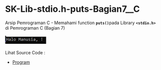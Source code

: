 # SK-Lib-stdio.h-puts-Bagian7__C
Arsip Pemrograman C - Memahami function <code><b>puts()</b></code>pada Library <code><b>&lt;stdio.h></b></code> di Pemrograman C (Bagian 7)<br><br>
<img src="https://github.com/RizkyKhapidsyah/SK-Lib-stdio.h-puts-Bagian7__C/blob/master/SK-Lib-stdio.h-puts-Bagian7__C/x64/result/001.PNG"><br><br>
Lihat Source Code : <br>
- <a href="https://github.com/RizkyKhapidsyah/SK-Lib-stdio.h-puts-Bagian7__C/blob/master/SK-Lib-stdio.h-puts-Bagian7__C/Source.c">Program</a>
